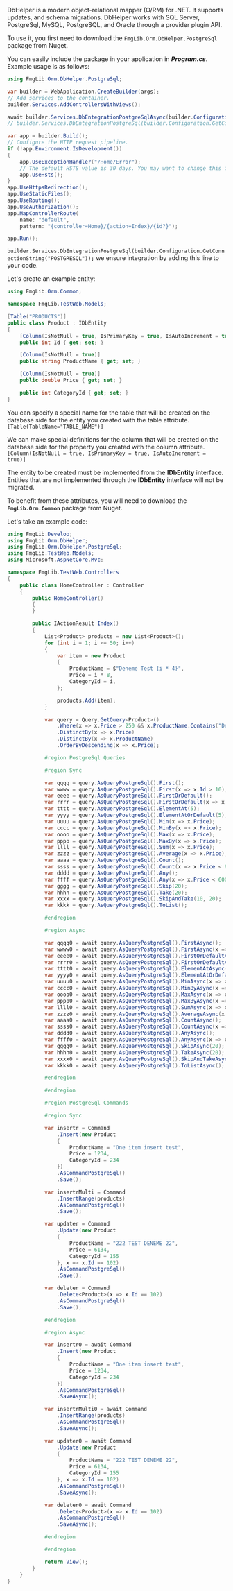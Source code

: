 DbHelper is a modern object-relational mapper (O/RM) for .NET. It supports updates, and schema migrations. DbHelper  works with SQL Server, PostgreSql, MySQL, PostgreSQL, and Oracle through a provider plugin API.

To use it, you first need to download the `FmgLib.Orm.DbHelper.PostgreSql` package from Nuget.

You can easily include the package in your application in ***Program.cs***. Example usage is as follows:

```csharp
using FmgLib.Orm.DbHelper.PostgreSql;

var builder = WebApplication.CreateBuilder(args);
// Add services to the container.
builder.Services.AddControllersWithViews();

await builder.Services.DbEntegrationPostgreSqlAsync(builder.Configuration.GetConnectionString("POSTGRESQL")); // OR
// builder.Services.DbEntegrationPostgreSql(builder.Configuration.GetConnectionString("POSTGRESQL")); // Asynchronous and synchronous usage is up to your preference.

var app = builder.Build();
// Configure the HTTP request pipeline.
if (!app.Environment.IsDevelopment())
{
    app.UseExceptionHandler("/Home/Error");
    // The default HSTS value is 30 days. You may want to change this for production scenarios, see https://aka.ms/aspnetcore-hsts.
    app.UseHsts();
}
app.UseHttpsRedirection();
app.UseStaticFiles();
app.UseRouting();
app.UseAuthorization();
app.MapControllerRoute(
    name: "default",
    pattern: "{controller=Home}/{action=Index}/{id?}");

app.Run();

```

`builder.Services.DbEntegrationPostgreSql(builder.Configuration.GetConnectionString("POSTGRESQL"));` we ensure integration by adding this line to your code.



Let's create an example entity:
```csharp
using FmgLib.Orm.Common;

namespace FmgLib.TestWeb.Models;

[Table("PRODUCTS")]
public class Product : IDbEntity
{
    [Column(IsNotNull = true, IsPrimaryKey = true, IsAutoIncrement = true)]
    public int Id { get; set; }

    [Column(IsNotNull = true)]
    public string ProductName { get; set; }

    [Column(IsNotNull = true)]
    public double Price { get; set; }

    public int CategoryId { get; set; }
}
```

You can specify a special name for the table that will be created on the database side for the entity you created with the table attribute.
`[Table(TableName="TABLE_NAME")]`

We can make special definitions for the column that will be created on the database side for the property you created with the column attribute.
`[Column(IsNotNull = true, IsPrimaryKey = true, IsAutoIncrement = true)]`

The entity to be created must be implemented from the **IDbEntity** interface. Entities that are not implemented through the **IDbEntity** interface will not be migrated.

To benefit from these attributes, you will need to download the **`FmgLib.Orm.Common`** package from Nuget.

Let's take an example code:
```csharp
using FmgLib.Develop;
using FmgLib.Orm.DbHelper;
using FmgLib.Orm.DbHelper.PostgreSql;
using FmgLib.TestWeb.Models;
using Microsoft.AspNetCore.Mvc;

namespace FmgLib.TestWeb.Controllers
{
    public class HomeController : Controller
    {
        public HomeController()
        {
        }

        public IActionResult Index()
        {
            List<Product> products = new List<Product>();
            for (int i = 1; i <= 50; i++)
            {
                var item = new Product
                {
                    ProductName = $"Deneme Test {i * 4}",
                    Price = i * 8,
                    CategoryId = i,
                };

                products.Add(item);
            }

            var query = Query.GetQuery<Product>()
                .Where(x => x.Price > 250 && x.ProductName.Contains("Dene"))
                .DistinctBy(x => x.Price)
                .DistinctBy(x => x.ProductName)
                .OrderByDescending(x => x.Price);

            #region PostgreSql Queries

            #region Sync

            var qqqq = query.AsQueryPostgreSql().First();
            var wwww = query.AsQueryPostgreSql().First(x => x.Id > 10);
            var eeee = query.AsQueryPostgreSql().FirstOrDefault();
            var rrrr = query.AsQueryPostgreSql().FirstOrDefault(x => x.Id > 10);
            var tttt = query.AsQueryPostgreSql().ElementAt(5);
            var yyyy = query.AsQueryPostgreSql().ElementAtOrDefault(5);
            var uuuu = query.AsQueryPostgreSql().Min(x => x.Price);
            var cccc = query.AsQueryPostgreSql().MinBy(x => x.Price);
            var oooo = query.AsQueryPostgreSql().Max(x => x.Price);
            var pppp = query.AsQueryPostgreSql().MaxBy(x => x.Price);
            var llll = query.AsQueryPostgreSql().Sum(x => x.Price);
            var zzzz = query.AsQueryPostgreSql().Average(x => x.Price);
            var aaaa = query.AsQueryPostgreSql().Count();
            var ssss = query.AsQueryPostgreSql().Count(x => x.Price < 600);
            var dddd = query.AsQueryPostgreSql().Any();
            var ffff = query.AsQueryPostgreSql().Any(x => x.Price < 600);
            var gggg = query.AsQueryPostgreSql().Skip(20);
            var hhhh = query.AsQueryPostgreSql().Take(20);
            var xxxx = query.AsQueryPostgreSql().SkipAndTake(10, 20);
            var kkkk = query.AsQueryPostgreSql().ToList();

            #endregion

            #region Async

            var qqqq0 = await query.AsQueryPostgreSql().FirstAsync();
            var wwww0 = await query.AsQueryPostgreSql().FirstAsync(x => x.Id > 10);
            var eeee0 = await query.AsQueryPostgreSql().FirstOrDefaultAsync();
            var rrrr0 = await query.AsQueryPostgreSql().FirstOrDefaultAsync(x => x.Id > 10);
            var tttt0 = await query.AsQueryPostgreSql().ElementAtAsync(5);
            var yyyy0 = await query.AsQueryPostgreSql().ElementAtOrDefaultAsync(5);
            var uuuu0 = await query.AsQueryPostgreSql().MinAsync(x => x.Price);
            var cccc0 = await query.AsQueryPostgreSql().MinByAsync(x => x.Price);
            var oooo0 = await query.AsQueryPostgreSql().MaxAsync(x => x.Price);
            var pppp0 = await query.AsQueryPostgreSql().MaxByAsync(x => x.Price);
            var llll0 = await query.AsQueryPostgreSql().SumAsync(x => x.Price);
            var zzzz0 = await query.AsQueryPostgreSql().AverageAsync(x => x.Price);
            var aaaa0 = await query.AsQueryPostgreSql().CountAsync();
            var ssss0 = await query.AsQueryPostgreSql().CountAsync(x => x.Price < 600);
            var dddd0 = await query.AsQueryPostgreSql().AnyAsync();
            var ffff0 = await query.AsQueryPostgreSql().AnyAsync(x => x.Price < 600);
            var gggg0 = await query.AsQueryPostgreSql().SkipAsync(20);
            var hhhh0 = await query.AsQueryPostgreSql().TakeAsync(20);
            var xxxx0 = await query.AsQueryPostgreSql().SkipAndTakeAsync(10, 20);
            var kkkk0 = await query.AsQueryPostgreSql().ToListAsync();

            #endregion

            #endregion

            #region PostgreSql Commands

            #region Sync

            var insertr = Command
                .Insert(new Product
                {
                    ProductName = "One item insert test",
                    Price = 1234,
                    CategoryId = 234
                })
                .AsCommandPostgreSql()
                .Save();

            var insertrMulti = Command
                .InsertRange(products)
                .AsCommandPostgreSql()
                .Save();

            var updater = Command
                .Update(new Product
                {
                    ProductName = "222 TEST DENEME 22",
                    Price = 6134,
                    CategoryId = 155
                }, x => x.Id == 102)
                .AsCommandPostgreSql()
                .Save();

            var deleter = Command
                .Delete<Product>(x => x.Id == 102)
                .AsCommandPostgreSql()
                .Save();

            #endregion

            #region Async

            var insertr0 = await Command
                .Insert(new Product
                {
                    ProductName = "One item insert test",
                    Price = 1234,
                    CategoryId = 234
                })
                .AsCommandPostgreSql()
                .SaveAsync();

            var insertrMulti0 = await Command
                .InsertRange(products)
                .AsCommandPostgreSql()
                .SaveAsync();

            var updater0 = await Command
                .Update(new Product
                {
                    ProductName = "222 TEST DENEME 22",
                    Price = 6134,
                    CategoryId = 155
                }, x => x.Id == 102)
                .AsCommandPostgreSql()
                .SaveAsync();

            var deleter0 = await Command
                .Delete<Product>(x => x.Id == 102)
                .AsCommandPostgreSql()
                .SaveAsync();

            #endregion

            #endregion

            return View();
        }
    }
}
```
